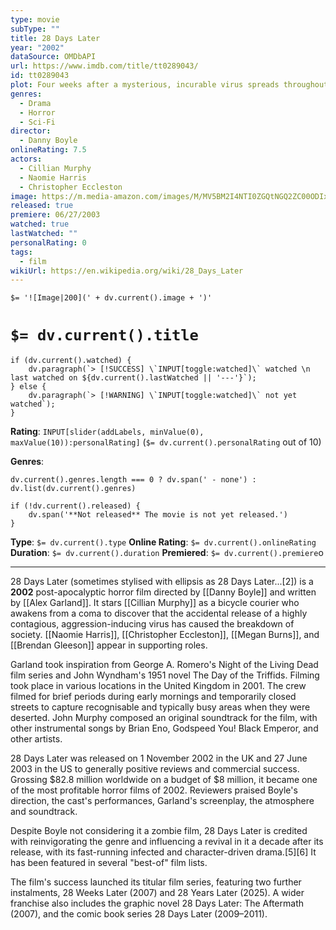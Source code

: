 ```yaml
---
type: movie
subType: ""
title: 28 Days Later
year: "2002"
dataSource: OMDbAPI
url: https://www.imdb.com/title/tt0289043/
id: tt0289043
plot: Four weeks after a mysterious, incurable virus spreads throughout the United Kingdom, a handful of survivors try to find sanctuary.
genres:
  - Drama
  - Horror
  - Sci-Fi
director:
  - Danny Boyle
onlineRating: 7.5
actors:
  - Cillian Murphy
  - Naomie Harris
  - Christopher Eccleston
image: https://m.media-amazon.com/images/M/MV5BM2I4NTI0ZGQtNGQ2ZC00ODIxLWI2N2QtMDBkNzI1NDhjYjE5XkEyXkFqcGc@._V1_SX300.jpg
released: true
premiere: 06/27/2003
watched: true
lastWatched: ""
personalRating: 0
tags:
  - film
wikiUrl: https://en.wikipedia.org/wiki/28_Days_Later
---
```


`$= '![Image|200](' + dv.current().image + ')'`

# `$= dv.current().title`

```dataviewjs
if (dv.current().watched) {
	dv.paragraph(`> [!SUCCESS] \`INPUT[toggle:watched]\` watched \n last watched on ${dv.current().lastWatched || '---'}`);
} else {
	dv.paragraph(`> [!WARNING] \`INPUT[toggle:watched]\` not yet watched`);
}
```

**Rating**:  `INPUT[slider(addLabels, minValue(0), maxValue(10)):personalRating]` (`$= dv.current().personalRating` out of 10)

**Genres**:
```dataviewjs
dv.current().genres.length === 0 ? dv.span(' - none') : dv.list(dv.current().genres)
```

```dataviewjs
if (!dv.current().released) {
	dv.span('**Not released** The movie is not yet released.')
}
```

**Type**: `$= dv.current().type`
**Online Rating**: `$= dv.current().onlineRating`
**Duration**:  `$= dv.current().duration`
**Premiered**: `$= dv.current().premiere`o

___

28 Days Later (sometimes stylised with ellipsis as 28 Days Later...[2]) is a **2002** post-apocalyptic horror film directed by [[Danny Boyle]] and written by [[Alex Garland]]. It stars [[Cillian Murphy]] as a bicycle courier who awakens from a coma to discover that the accidental release of a highly contagious, aggression-inducing virus has caused the breakdown of society. [[Naomie Harris]], [[Christopher Eccleston]], [[Megan Burns]], and [[Brendan Gleeson]] appear in supporting roles.

Garland took inspiration from George A. Romero's Night of the Living Dead film series and John Wyndham's 1951 novel The Day of the Triffids. Filming took place in various locations in the United Kingdom in 2001. The crew filmed for brief periods during early mornings and temporarily closed streets to capture recognisable and typically busy areas when they were deserted. John Murphy composed an original soundtrack for the film, with other instrumental songs by Brian Eno, Godspeed You! Black Emperor, and other artists.

28 Days Later was released on 1 November 2002 in the UK and 27 June 2003 in the US to generally positive reviews and commercial success. Grossing $82.8 million worldwide on a budget of $8 million, it became one of the most profitable horror films of 2002. Reviewers praised Boyle's direction, the cast's performances, Garland's screenplay, the atmosphere and soundtrack.

Despite Boyle not considering it a zombie film, 28 Days Later is credited with reinvigorating the genre and influencing a revival in it a decade after its release, with its fast-running infected and character-driven drama.[5][6] It has been featured in several "best-of" film lists.

The film's success launched its titular film series, featuring two further instalments, 28 Weeks Later (2007) and 28 Years Later (2025). A wider franchise also includes the graphic novel 28 Days Later: The Aftermath (2007), and the comic book series 28 Days Later (2009–2011).